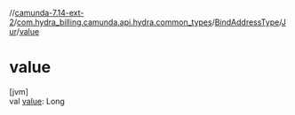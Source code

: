//[camunda-7.14-ext-2](../../../../index.md)/[com.hydra_billing.camunda.api.hydra.common_types](../../index.md)/[BindAddressType](../index.md)/[Jur](index.md)/[value](value.md)

# value

[jvm]\
val [value](value.md): Long
